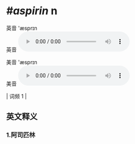 # ***\#aspirin*** n
英音 'æsprɪn  
英音
<audio src="./media/aspirin1.aac" controls="controls"></audio>

美音 'æsprɪn  
美音
<audio src="./media/aspirin2.aac" controls="controls"></audio>



| 词频 1 |  

英文释义
---
### 1.**阿司匹林**  


